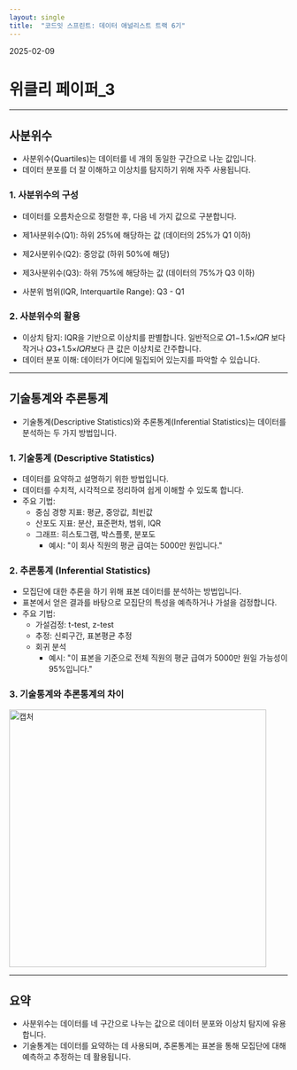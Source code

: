 ```yaml
---
layout: single
title:  "코드잇 스프린트: 데이터 애널리스트 트랙 6기"
---
```

2025-02-09
# 위클리 페이퍼_3
---
## 사분위수
- 사분위수(Quartiles)는 데이터를 네 개의 동일한 구간으로 나눈 값입니다.
- 데이터 분포를 더 잘 이해하고 이상치를 탐지하기 위해 자주 사용됩니다.

### 1. 사분위수의 구성
- 데이터를 오름차순으로 정렬한 후, 다음 네 가지 값으로 구분합니다.

- 제1사분위수(Q1): 하위 25%에 해당하는 값 (데이터의 25%가 Q1 이하)
- 제2사분위수(Q2): 중앙값 (하위 50%에 해당)
- 제3사분위수(Q3): 하위 75%에 해당하는 값 (데이터의 75%가 Q3 이하)
- 사분위 범위(IQR, Interquartile Range): Q3 - Q1

### 2. 사분위수의 활용
- 이상치 탐지: IQR을 기반으로 이상치를 판별합니다. 일반적으로 𝑄1−1.5×𝐼𝑄𝑅 보다 작거나 𝑄3+1.5×𝐼𝑄𝑅보다 큰 값은 이상치로 간주합니다.
- 데이터 분포 이해: 데이터가 어디에 밀집되어 있는지를 파악할 수 있습니다.

---

## 기술통계와 추론통계
- 기술통계(Descriptive Statistics)와 추론통계(Inferential Statistics)는 데이터를 분석하는 두 가지 방법입니다.

### 1. 기술통계 (Descriptive Statistics)
- 데이터를 요약하고 설명하기 위한 방법입니다.
- 데이터를 수치적, 시각적으로 정리하여 쉽게 이해할 수 있도록 합니다.
- 주요 기법:
  - 중심 경향 지표: 평균, 중앙값, 최빈값
  - 산포도 지표: 분산, 표준편차, 범위, IQR
  - 그래프: 히스토그램, 박스플롯, 분포도
    - 예시: "이 회사 직원의 평균 급여는 5000만 원입니다."

### 2. 추론통계 (Inferential Statistics)
- 모집단에 대한 추론을 하기 위해 표본 데이터를 분석하는 방법입니다.
- 표본에서 얻은 결과를 바탕으로 모집단의 특성을 예측하거나 가설을 검정합니다.
- 주요 기법:
  - 가설검정: t-test, z-test
  - 추정: 신뢰구간, 표본평균 추정
  - 회귀 분석
    - 예시: "이 표본을 기준으로 전체 직원의 평균 급여가 5000만 원일 가능성이 95%입니다."

### 3. 기술통계와 추론통계의 차이
<img width="465" alt="캡처" src="https://github.com/user-attachments/assets/b20c378e-690a-48f0-9d70-29a9631bda68" />

---

## 요약
- 사분위수는 데이터를 네 구간으로 나누는 값으로 데이터 분포와 이상치 탐지에 유용합니다.
- 기술통계는 데이터를 요약하는 데 사용되며, 추론통계는 표본을 통해 모집단에 대해 예측하고 추정하는 데 활용됩니다.






